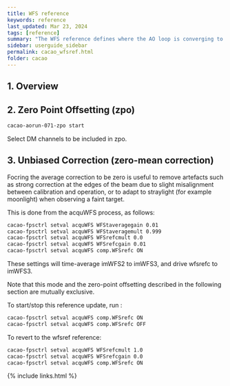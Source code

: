 ```yaml
---
title: WFS reference
keywords: reference
last_updated: Mar 23, 2024
tags: [reference]
summary: "The WFS reference defines where the AO loop is converging to. The WFS reference can be static or dynamic."
sidebar: userguide_sidebar
permalink: cacao_wfsref.html
folder: cacao
---
```


## 1. Overview





## 2. Zero Point Offsetting (zpo)

```bash
cacao-aorun-071-zpo start
```

Select DM channels to be included in zpo.


## 3. Unbiased Correction (zero-mean correction)

Focring the average correction to be zero is useful to remove artefacts such as strong correction at the edges of the beam due to slight misalignment between calibration and operation, or to adapt to straylight (for example moonlight) when observing a faint target.

This is done from the acquWFS process, as follows:

```bash
cacao-fpsctrl setval acquWFS WFStaveragegain 0.01
cacao-fpsctrl setval acquWFS WFStaveragemult 0.999
cacao-fpsctrl setval acquWFS WFSrefcmult 0.0
cacao-fpsctrl setval acquWFS WFSrefcgain 0.01
cacao-fpsctrl setval acquWFS comp.WFSrefc ON
```

These settings will time-average imWFS2 to imWFS3, and drive wfsrefc to imWFS3.

Note that this mode and the zero-point offsetting described in the following section are mutually exclusive.

To start/stop this reference update, run :

```bash
cacao-fpsctrl setval acquWFS comp.WFSrefc ON
cacao-fpsctrl setval acquWFS comp.WFSrefc OFF
```

To revert to the wfsref reference:

```bash
cacao-fpsctrl setval acquWFS WFSrefcmult 1.0
cacao-fpsctrl setval acquWFS WFSrefcgain 0.0
cacao-fpsctrl setval acquWFS comp.WFSrefc ON
```



{% include links.html %}
